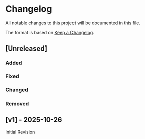 # Changelog

All notable changes to this project will be documented in this file.

The format is based on [Keep a Changelog](https://keepachangelog.com/en/1.1.0/).

## [Unreleased]

### Added

### Fixed

### Changed

### Removed

## [v1] - 2025-10-26

Initial Revision
